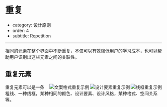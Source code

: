 # 重复

- category: 设计原则
- order: 4
- subtitle: Repetition

---

相同的元素在整个界面中不断重复，不仅可以有效降低用户的学习成本，也可以帮助用户识别出这些元素之间的关联性。

## 重复元素

<img class="preview-img" align="right" alt="线框重复示例" src="https://os.alipayobjects.com/rmsportal/mLkQbODgVsdGUTe.png">

<img class="preview-img" align="right" alt="设计要素重复示例" src="https://os.alipayobjects.com/rmsportal/mLkQbODgVsdGUTe.png">

<img class="preview-img" align="right" alt="文案格式重复示例" src="https://os.alipayobjects.com/rmsportal/mLkQbODgVsdGUTe.png">

重复元素可以是一条粗线、一种线框，某种相同的颜色、设计要素、设计风格，某种格式、空间关系等。
